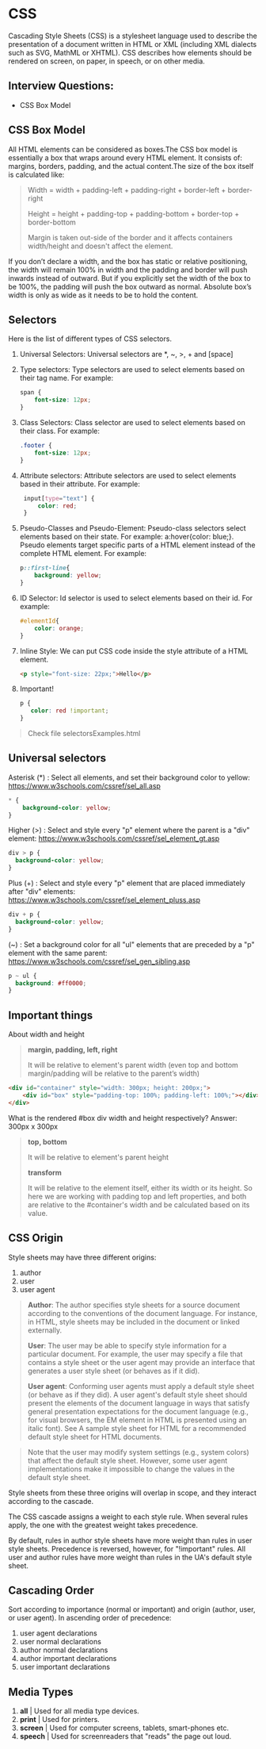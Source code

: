 # CSS
Cascading Style Sheets (CSS) is a stylesheet language used to describe the presentation of a document written in HTML or XML (including XML dialects such as SVG, MathML or XHTML). CSS describes how elements should be rendered on screen, on paper, in speech, or on other media.

## Interview Questions:
* CSS Box Model

## CSS Box Model
All HTML elements can be considered as boxes.The CSS box model is essentially a box that wraps around every HTML element. It consists of: margins, borders, padding, and the actual content.The size of the box itself is calculated like:

> Width = width + padding-left + padding-right + border-left + border-right
> 
> Height = height + padding-top + padding-bottom + border-top + border-bottom
> 
> Margin is taken out-side of the border and it affects containers width/height and doesn't affect the element.

If you don’t declare a width, and the box has static or relative positioning, the width will remain 100% in width and the padding and border will push inwards instead of outward. But if you explicitly set the width of the box to be 100%, the padding will push the box outward as normal.
Absolute box’s width is only as wide as it needs to be to hold the content.

## Selectors
Here is the list of different types of CSS selectors.

1. Universal Selectors: Universal selectors are *, ~, >, + and [space]
2. Type selectors: Type selectors are used to select elements based on their tag name. For example:

    ```css
    span { 
        font-size: 12px;
    }
    ```
3. Class Selectors: Class selector are used to select elements based on their class. For example:
    
    ```css
    .footer { 
        font-size: 12px;
    }
    ```
4. Attribute selectors: Attribute selectors are used to select elements based in their attribute. For example:
    
   ```css
    input[type="text"] {
        color: red;
    }
    ```
5. Pseudo-Classes and Pseudo-Element: Pseudo-class selectors select elements based on their state. For example: a:hover{color: blue;}. Pseudo elements target specific parts of a HTML element instead of the complete HTML element. For example:
    
    ```css
    p::first-line{
        background: yellow;
    }
    ```
6. ID Selector: Id selector is used to select elements based on their id. For example:
    
    ```css
    #elementId{
        color: orange;
    }
    ```
7. Inline Style: We can put CSS code inside the style attribute of a HTML element.

    ```html
    <p style="font-size: 22px;">Hello</p>
    ```
8. Important!
    ```css
    p {
       color: red !important; 
    }
    ```

> Check file selectorsExamples.html

## Universal selectors
Asterisk (*) : Select all elements, and set their background color to yellow: https://www.w3schools.com/cssref/sel_all.asp
```css
* {
    background-color: yellow;
}
```

Higher (>) : Select and style every "p" element where the parent is a "div" element: https://www.w3schools.com/cssref/sel_element_gt.asp
```css
div > p {
  background-color: yellow;
}
```

Plus (+) : Select and style every "p" element that are placed immediately after "div" elements: https://www.w3schools.com/cssref/sel_element_pluss.asp
```css
div + p {
  background-color: yellow;
}
```

(~) : Set a background color for all "ul" elements that are preceded by a "p" element with the same parent: https://www.w3schools.com/cssref/sel_gen_sibling.asp
```css
p ~ ul {
  background: #ff0000;
}
```

## Important things

About width and height
> **margin, padding, left, right**
>
> It will be relative to element's parent width (even top and bottom margin/padding will be relative to the parent’s width)
> 

```html
<div id="container" style="width: 300px; height: 200px;">
    <div id="box" style="padding-top: 100%; padding-left: 100%;"></div>
</div>
```
What is the rendered #box div width and height respectively? 
Answer: 300px x 300px


> **top, bottom**
>
> It will be relative to element's parent height
> 
> **transform**
>
> It will be relative to the element itself, either its width or its height.
>So here we are working with padding top and left properties, and both are relative to the #container's width and be calculated based on its value.
>

## CSS Origin
Style sheets may have three different origins: 
1. author
2. user
3. user agent

> **Author**: The author specifies style sheets for a source document according to the conventions of the document language. For instance, in HTML, style sheets may be included in the document or linked externally.
>
> **User**: The user may be able to specify style information for a particular document. For example, the user may specify a file that contains a style sheet or the user agent may provide an interface that generates a user style sheet (or behaves as if it did).
>
> **User agent**: Conforming user agents must apply a default style sheet (or behave as if they did). A user agent's default style sheet should present the elements of the document language in ways that satisfy general presentation expectations for the document language (e.g., for visual browsers, the EM element in HTML is presented using an italic font). See A sample style sheet for HTML for a recommended default style sheet for HTML documents.

> Note that the user may modify system settings (e.g., system colors) that affect the default style sheet. However, some user agent implementations make it impossible to change the values in the default style sheet.

Style sheets from these three origins will overlap in scope, and they interact according to the cascade.

The CSS cascade assigns a weight to each style rule. When several rules apply, the one with the greatest weight takes precedence.

By default, rules in author style sheets have more weight than rules in user style sheets. Precedence is reversed, however, for "!important" rules. All user and author rules have more weight than rules in the UA's default style sheet.

## Cascading Order
Sort according to importance (normal or important) and origin (author, user, or user agent). In ascending order of precedence:

1. user agent declarations
2. user normal declarations
3. author normal declarations
4. author important declarations
5. user important declarations

## Media Types
1. **all** | Used for all media type devices.
2. **print** | Used for printers.
3. **screen** | Used for computer screens, tablets, smart-phones etc.
3. **speech** | Used for screenreaders that "reads" the page out loud.